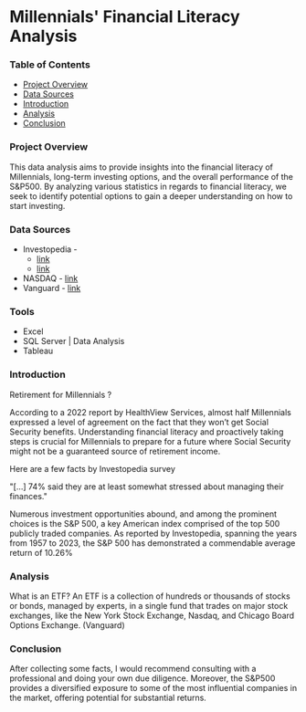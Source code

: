 # Millennials' Financial Literacy Analysis

### Table of Contents
- [Project Overview](#project-overview)
- [Data Sources](#data-sources)
- [Introduction](#introduction)
- [Analysis](#analysis)
- [Conclusion](#conclusion)

### Project Overview
This data analysis aims to provide insights into the financial literacy of Millennials, long-term investing options, and the overall performance of the S&P500. By analyzing various statistics in regards to financial literacy, we seek to identify potential options to gain a deeper understanding on how to start investing.

### Data Sources
- Investopedia -
  - [link](https://www.investopedia.com/millennials-are-financially-confident-but-stressed-5224413#:~:text=No%20fewer%20than%2061%25%20of,stressed%20about%20managing%20their%20finances.)
  - [link](https://www.investopedia.com/ask/answers/042415/what-average-annual-return-sp-500.asp)
- NASDAQ - [link](https://www.nasdaq.com/articles/social-security-benefits:-the-impact-of-delayed-retirement-on-millennials)
- Vanguard - [link](https://investor.vanguard.com/investment-products/etfs)

### Tools
- Excel
- SQL Server | Data Analysis
- Tableau

### Introduction

Retirement for Millennials ?

According to a 2022 report by HealthView Services, almost half Millennials expressed a level of agreement on the fact that they won’t get Social Security benefits. Understanding financial literacy and proactively taking steps is crucial for Millennials to prepare for a future where Social Security might not be a guaranteed source of retirement income.

Here are a few facts by Investopedia survey

"[...] 74% said they are at least somewhat stressed about managing their finances."

Numerous investment opportunities abound, and among the prominent choices is the S&P 500, a key American index comprised of the top 500 publicly traded companies. As reported by Investopedia, spanning the years from 1957 to 2023, the S&P 500 has demonstrated a commendable average return of 10.26%

### Analysis
What is an ETF?
An ETF is a collection of hundreds or thousands of stocks or bonds, managed by experts, in a single fund that trades on major stock exchanges, like the New York Stock Exchange, Nasdaq, and Chicago Board Options Exchange. (Vanguard)

### Conclusion
After collecting some facts, I would recommend consulting with a professional and doing your own due diligence. Moreover, the S&P500 provides a diversified exposure to some of the most influential companies in the market, offering potential for substantial returns. 
